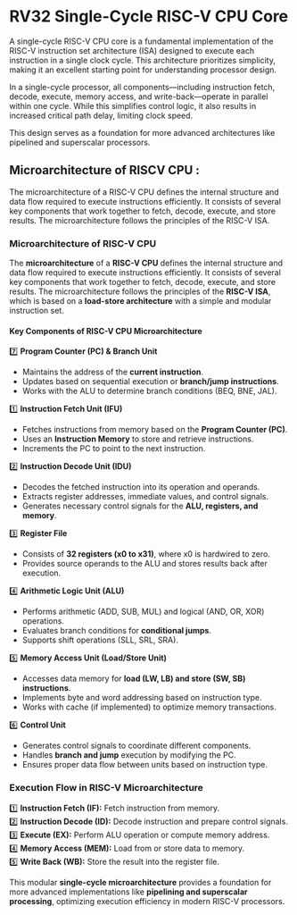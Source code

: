 # **RV32 Single-Cycle RISC-V CPU Core**

A single-cycle RISC-V CPU core is a fundamental implementation of the RISC-V instruction set architecture (ISA) designed to execute each instruction in a single clock cycle. This architecture prioritizes simplicity, making it an excellent starting point for understanding processor design.

In a single-cycle processor, all components—including instruction fetch, decode, execute, memory access, and write-back—operate in parallel within one cycle. While this simplifies control logic, it also results in increased critical path delay, limiting clock speed.

This design serves as a foundation for more advanced architectures like pipelined and superscalar processors. 

## Microarchitecture of RISCV CPU :

The microarchitecture of a RISC-V CPU defines the internal structure and data flow required to execute instructions efficiently. It consists of several key components that work together to fetch, decode, execute, and store results. The microarchitecture follows the principles of the RISC-V ISA.

### **Microarchitecture of RISC-V CPU**  

The **microarchitecture** of a **RISC-V CPU** defines the internal structure and data flow required to execute instructions efficiently. It consists of several key components that work together to fetch, decode, execute, and store results. The microarchitecture follows the principles of the **RISC-V ISA**, which is based on a **load-store architecture** with a simple and modular instruction set.  

#### **Key Components of RISC-V CPU Microarchitecture**  


7️⃣ **Program Counter (PC) & Branch Unit**  
   - Maintains the address of the **current instruction**.  
   - Updates based on sequential execution or **branch/jump instructions**.  
   - Works with the ALU to determine branch conditions (BEQ, BNE, JAL).
     
1️⃣ **Instruction Fetch Unit (IFU)**  
   - Fetches instructions from memory based on the **Program Counter (PC)**.  
   - Uses an **Instruction Memory** to store and retrieve instructions.  
   - Increments the PC to point to the next instruction.  

2️⃣ **Instruction Decode Unit (IDU)**  
   - Decodes the fetched instruction into its operation and operands.  
   - Extracts register addresses, immediate values, and control signals.  
   - Generates necessary control signals for the **ALU, registers, and memory**.  

3️⃣ **Register File**  
   - Consists of **32 registers (x0 to x31)**, where x0 is hardwired to zero.  
   - Provides source operands to the ALU and stores results back after execution.  

4️⃣ **Arithmetic Logic Unit (ALU)**  
   - Performs arithmetic (ADD, SUB, MUL) and logical (AND, OR, XOR) operations.  
   - Evaluates branch conditions for **conditional jumps**.  
   - Supports shift operations (SLL, SRL, SRA).  

5️⃣ **Memory Access Unit (Load/Store Unit)**  
   - Accesses data memory for **load (LW, LB) and store (SW, SB) instructions**.  
   - Implements byte and word addressing based on instruction type.  
   - Works with cache (if implemented) to optimize memory transactions.  

6️⃣ **Control Unit**  
   - Generates control signals to coordinate different components.  
   - Handles **branch and jump** execution by modifying the PC.  
   - Ensures proper data flow between units based on instruction type.  

  

### **Execution Flow in RISC-V Microarchitecture**  
1️⃣ **Instruction Fetch (IF):** Fetch instruction from memory.  
2️⃣ **Instruction Decode (ID):** Decode instruction and prepare control signals.  
3️⃣ **Execute (EX):** Perform ALU operation or compute memory address.  
4️⃣ **Memory Access (MEM):** Load from or store data to memory.  
5️⃣ **Write Back (WB):** Store the result into the register file.  

This modular **single-cycle microarchitecture** provides a foundation for more advanced implementations like **pipelining and superscalar processing**, optimizing execution efficiency in modern RISC-V processors.
